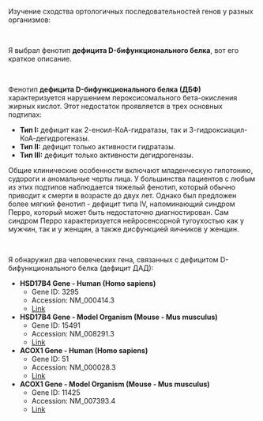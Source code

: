<p>Изучение сходства ортологичных последовательностей генов у разных организмов:</p>
<br>
<p>Я выбрал фенотип <strong>дефицита D-бифункционального белка</strong>, вот его краткое описание.</p>
<br>
<p>Фенотип <strong>дефицита D-бифункционального белка (ДБФ)</strong> характеризуется нарушением пероксисомального бета-окисления жирных кислот. Этот недостаток проявляется в трех основных подтипах:</p>
<ul>
    <li><strong>Тип I:</strong> дефицит как 2-еноил-КоА-гидратазы, так и 3-гидроксиацил-КоА-дегидрогеназы.</li>
    <li><strong>Тип II:</strong> дефицит только активности гидратазы.</li>
    <li><strong>Тип III:</strong> дефицит только активности дегидрогеназы.</li>
</ul>
<p>Общие клинические особенности включают младенческую гипотонию, судороги и аномальные черты лица. У большинства пациентов с любым из этих подтипов наблюдается тяжелый фенотип, который обычно приводит к смерти в возрасте до двух лет. Однако был предложен более мягкий фенотип - дефицит типа IV, напоминающий синдром Перро, который может быть недостаточно диагностирован. Сам синдром Перро характеризуется нейросенсорной тугоухостью как у мужчин, так и у женщин, а также дисфункцией яичников у женщин.</p>
<br>
<p>Я обнаружил два человеческих гена, связанных с дефицитом D-бифункционального белка (дефицит ДАД):</p>
<ul>
    <li>
        <strong>HSD17B4 Gene - Human (Homo sapiens)</strong>
        <ul>
            <li>Gene ID: 3295</li>
            <li>Accession: NM_000414.3</li>
            <li><a href="https://www.ncbi.nlm.nih.gov/gene?Db=gene&Cmd=DetailsSearch&Term=3295">Link</a></li>
        </ul>
    </li>
    <li>
        <strong>HSD17B4 Gene - Model Organism (Mouse - Mus musculus)</strong>
        <ul>
            <li>Gene ID: 15491</li>
            <li>Accession: NM_008291.3</li>
            <li><a href="https://www.ncbi.nlm.nih.gov/gene?Db=gene&Cmd=DetailsSearch&Term=17681">Link</a></li>
        </ul>
    </li>
    <li>
        <strong>ACOX1 Gene - Human (Homo sapiens)</strong>
        <ul>
            <li>Gene ID: 51</li>
            <li>Accession: NM_000028.3</li>
            <li><a href="https://www.ncbi.nlm.nih.gov/gene?Db=gene&Cmd=DetailsSearch&Term=51">Link</a></li>
        </ul>
    </li>
    <li>
        <strong>ACOX1 Gene - Model Organism (Mouse - Mus musculus)</strong>
        <ul>
            <li>Gene ID: 11425</li>
            <li>Accession: NM_007393.4</li>
            <li><a href="https://www.ncbi.nlm.nih.gov/gene?Db=gene&Cmd=DetailsSearch&Term=11430">Link</a></li>
        </ul>
    </li>
</ul>
